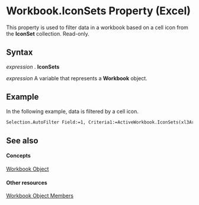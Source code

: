 
# Workbook.IconSets Property (Excel)

This property is used to filter data in a workbook based on a cell icon from the  **IconSet** collection. Read-only.


## Syntax

 _expression_ . **IconSets**

 _expression_ A variable that represents a **Workbook** object.


## Example

In the following example, data is filtered by a cell icon.


```vb
Selection.AutoFilter Field:=1, Criteria1:=ActiveWorkbook.IconSets(xl3Arrows).Item(1), Operator:=xlFilterIcon
```


## See also


#### Concepts


[Workbook Object](8c00aa60-c974-eed3-0812-3c9625eb0d4c.md)
#### Other resources


[Workbook Object Members](dce102a3-25de-3ff4-2ce5-bc56e08baca7.md)
